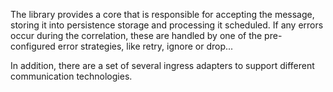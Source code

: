 The library provides a core that is responsible for accepting the message, storing it into persistence storage
and processing it scheduled. If any errors occur during the correlation, these are handled by one of the
pre-configured error strategies, like retry, ignore or drop... 

In addition, there are a set of several ingress adapters to support different communication technologies.
